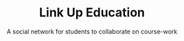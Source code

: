 ---
title: 'Link Up Education'
startDate: '2020-11-07'
endDate: 'present'
tags: ['react', 'serverless', 'amplify']
type: 'projects'
subtitle: 'A social network for students to collaborate on course-work'
exists: true
---